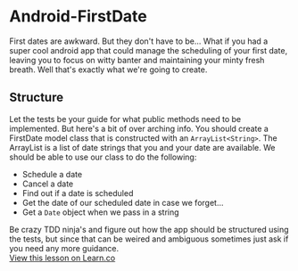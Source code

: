 

Android-FirstDate
=================

First dates are awkward. But they don't have to be... What if you had a super cool android app that could manage the scheduling of your first date, leaving you to focus on witty banter and maintaining your minty fresh breath.  Well that's exactly what we're going to create.  

## Structure

Let the tests be your guide for what public methods need to be implemented.  But here's a bit of over arching info.  You should create a FirstDate model class that is constructed with an `ArrayList<String>`.  The ArrayList is a list of date strings that you and your date are available.  We should be able to use our class to do the following: 

- Schedule a date 
- Cancel a date
- Find out if a date is scheduled 
- Get the date of our scheduled date in case we forget... 
- Get a `Date` object when we pass in a string 

Be crazy TDD ninja's and figure out how the app should be structured using the tests, but since that can be weired and ambiguous sometimes just ask if you need any more guidance.  
<a href='https://learn.co/lessons/Android-FirstDate' data-visibility='hidden'>View this lesson on Learn.co</a>
